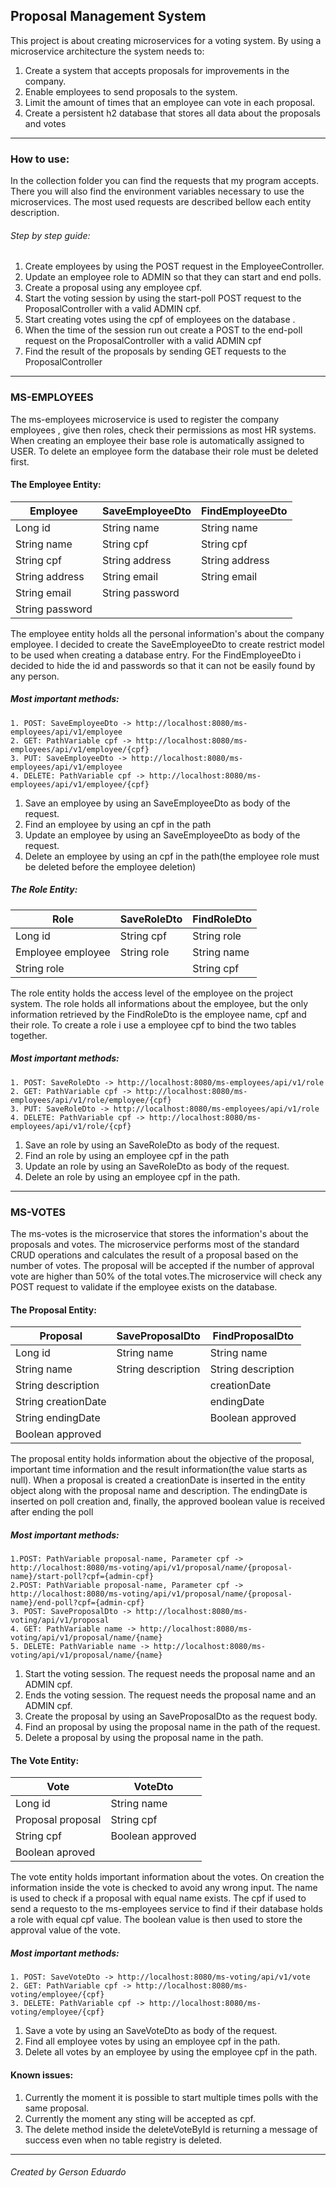 ## Proposal Management System

This project is about creating microservices for a voting system. By using a microservice architecture the system needs to:
1. Create a system that accepts proposals for improvements in the company. 
2. Enable employees to send proposals to the system.
3. Limit the amount of times that an employee can  vote in each proposal.
4. Create a persistent  h2 database that stores all data about the proposals and votes
___
### How to use:

In the collection folder you can find the requests that my program accepts. There you will also find the environment variables necessary to use the microservices. The most used requests are described bellow each entity description.

###### Step by step guide:
1. Create employees by using the POST request in the EmployeeController.
2. Update an employee role to ADMIN so that they can start and end polls.
3. Create a proposal using any employee cpf.
4. Start the voting session by using the  start-poll POST request to the ProposalController  with a valid ADMIN cpf.
5. Start creating votes using the cpf of employees on the database .
6. When the time of the session run out create a POST  to the end-poll request on the ProposalController with a valid ADMIN cpf
7. Find the result of the proposals by sending GET requests to the ProposalController

___
### MS-EMPLOYEES
The ms-employees microservice is used to register the company employees , give then roles, check their permissions as most HR systems. When creating an employee their base role is automatically assigned to USER. To delete an employee form the database their role must be deleted first.


#### The Employee Entity:

| Employee | SaveEmployeeDto | FindEmployeeDto |
| - | - | - |
|Long id | String name | String name |
| String name |String cpf | String cpf |
| String cpf | String address | String address |
| String address | String email | String email |
| String email | String password | |
| String password | | |

The employee entity holds all the personal information's about the company employee. I decided to create the SaveEmployeeDto to create restrict model to be used when creating a database entry. For the FindEmployeeDto i decided to hide the id and passwords so that it can not be easily found by any person.

##### Most important methods:
	1. POST: SaveEmployeeDto -> http://localhost:8080/ms-employees/api/v1/employee
	2. GET: PathVariable cpf -> http://localhost:8080/ms-employees/api/v1/employee/{cpf}
	3. PUT: SaveEmployeeDto -> http://localhost:8080/ms-employees/api/v1/employee
	4. DELETE: PathVariable cpf -> http://localhost:8080/ms-employees/api/v1/employee/{cpf}

1. Save an employee by using an SaveEmployeeDto as body of the request.
2. Find an employee by using an cpf in the path
3. Update an employee by using an SaveEmployeeDto as body of the request.
4. Delete an employee by using an cpf in the path(the employee role must be deleted before the employee deletion)
##### The Role Entity:

| Role | SaveRoleDto | FindRoleDto|
| - | - | - |
|Long id | String cpf | String role |
|Employee employee | String role| String name |
| String role | | String cpf|

The role entity holds the access level of the employee on the project system. The role holds all informations about the employee, but the only information retrieved by the FindRoleDto is the employee name, cpf and their role.  To create a role i use a employee cpf to bind the two tables together.

##### Most important methods:
	1. POST: SaveRoleDto -> http://localhost:8080/ms-employees/api/v1/role
	2. GET: PathVariable cpf -> http://localhost:8080/ms-employees/api/v1/role/employee/{cpf}
	3. PUT: SaveRoleDto -> http://localhost:8080/ms-employees/api/v1/role
	4. DELETE: PathVariable cpf -> http://localhost:8080/ms-employees/api/v1/role/{cpf}

1. Save an role by using an SaveRoleDto as body of the request.
2. Find an role by using an employee cpf in the path
3. Update an role by using an SaveRoleDto as body of the request.
4. Delete an role by using an employee cpf in the path.
___
### MS-VOTES
The ms-votes is the microservice that stores the information's about the proposals and votes. The microservice performs most of the standard CRUD operations and calculates the result of a proposal based on the  number of votes. The proposal will be accepted if the number of approval vote are higher than 50% of the total votes.The microservice will check any POST request to validate if the employee exists on the database. 

#### The Proposal Entity:
| Proposal | SaveProposalDto | FindProposalDto |
| - | - | - |
|Long id | String name | String name |
|String name | String description | String description |
|String description | | creationDate |
|String creationDate | | endingDate |
|String endingDate | | Boolean approved |
|Boolean approved | | |

The proposal entity holds information about the objective of the proposal,  important time information and the result information(the value starts as null). When a proposal is created a creationDate is inserted in the entity object along with the proposal name and description. The endingDate is inserted on poll creation and, finally, the approved boolean value is received after ending the poll
##### Most important methods:
	1.POST: PathVariable proposal-name, Parameter cpf -> http://localhost:8080/ms-voting/api/v1/proposal/name/{proposal-name}/start-poll?cpf={admin-cpf}
	2.POST: PathVariable proposal-name, Parameter cpf -> http://localhost:8080/ms-voting/api/v1/proposal/name/{proposal-name}/end-poll?cpf={admin-cpf}
	3. POST: SaveProposalDto -> http://localhost:8080/ms-voting/api/v1/proposal
	4. GET: PathVariable name -> http://localhost:8080/ms-voting/api/v1/proposal/name/{name}
	5. DELETE: PathVariable name -> http://localhost:8080/ms-voting/api/v1/proposal/name/{name}

1. Start the voting session. The request needs the proposal name and an ADMIN cpf.
2. Ends the voting session. The request needs the proposal name and an ADMIN cpf.
3. Create the proposal by using an SaveProposalDto as the request body.
4. Find  an proposal by using the proposal name in the path of the request.
5. Delete a proposal by using the proposal name in the path.
   
#### The Vote Entity:
| Vote | VoteDto | 
| - | - |
| Long id | String name |
| Proposal proposal |String cpf |
| String cpf | Boolean approved |
| Boolean aproved | |

The vote entity holds important information about the votes. On creation the information inside the vote is checked to avoid any wrong input. The name is used to check if a proposal with equal name exists. The cpf if used to send a requesto to the ms-employees service to find if their database holds a role with equal cpf value. The boolean value is then used to store the approval value of the vote. 
##### Most important methods:
	1. POST: SaveVoteDto -> http://localhost:8080/ms-voting/api/v1/vote
	2. GET: PathVariable cpf -> http://localhost:8080/ms-voting/employee/{cpf}
	3. DELETE: PathVariable cpf -> http://localhost:8080/ms-voting/employee/{cpf}

1. Save a vote by using an SaveVoteDto as body of the request.
2. Find all employee votes by using an employee cpf in the path.
3. Delete all votes by an employee by using the employee cpf in the path.
#### Known issues:
1. Currently the moment it is possible to start multiple times polls with the same proposal.
2. Currently the moment any sting will be accepted as cpf.
3. The delete method inside the deleteVoteById is returning a message of success even when no table registry is deleted.
___
###### Created by Gerson Eduardo
